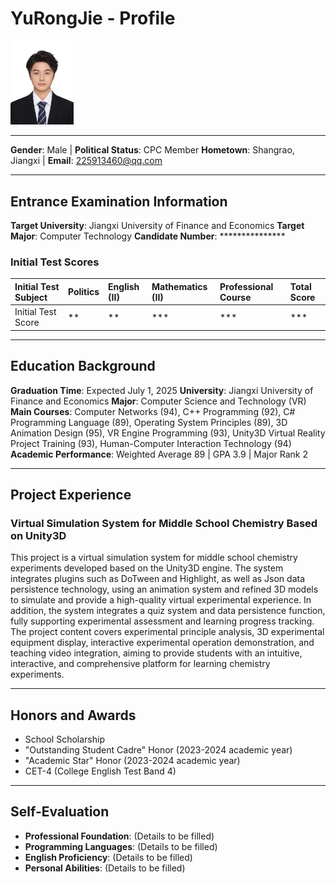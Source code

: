 # YuRongJie - Profile
<img src="ky.jpg" width="20%" alt="图片描述">

---
**Gender**: Male | **Political Status**: CPC Member
**Hometown**: Shangrao, Jiangxi | **Email**: 225913460@qq.com

---

## Entrance Examination Information

**Target University**: Jiangxi University of Finance and Economics
**Target Major**: Computer Technology
**Candidate Number**: ***************

### Initial Test Scores

| Initial Test Subject | Politics | English (II) | Mathematics (II) | Professional Course | Total Score |
| :------------------- | :------- | :----------- | :--------------- | :------------------ | :---------- |
| Initial Test Score   | **       | **           | ***              | ***                 | ***         |

---

## Education Background

**Graduation Time**: Expected July 1, 2025
**University**: Jiangxi University of Finance and Economics
**Major**: Computer Science and Technology (VR)
**Main Courses**: Computer Networks (94), C++ Programming (92), C# Programming Language (89), Operating System Principles (89), 3D Animation Design (95), VR Engine Programming (93), Unity3D Virtual Reality Project Training (93), Human-Computer Interaction Technology (94)
**Academic Performance**: Weighted Average 89 | GPA 3.9 | Major Rank 2

---

## Project Experience

### Virtual Simulation System for Middle School Chemistry Based on Unity3D

This project is a virtual simulation system for middle school chemistry experiments developed based on the Unity3D engine. The system integrates plugins such as DoTween and Highlight, as well as Json data persistence technology, using an animation system and refined 3D models to simulate and provide a high-quality virtual experimental experience. In addition, the system integrates a quiz system and data persistence function, fully supporting experimental assessment and learning progress tracking. The project content covers experimental principle analysis, 3D experimental equipment display, interactive experimental operation demonstration, and teaching video integration, aiming to provide students with an intuitive, interactive, and comprehensive platform for learning chemistry experiments.

---

## Honors and Awards

*   School Scholarship
*   "Outstanding Student Cadre" Honor (2023-2024 academic year)
*   "Academic Star" Honor (2023-2024 academic year)
*   CET-4 (College English Test Band 4)

---

## Self-Evaluation

*   **Professional Foundation**: (Details to be filled)
*   **Programming Languages**: (Details to be filled)
*   **English Proficiency**: (Details to be filled)
*   **Personal Abilities**: (Details to be filled)
